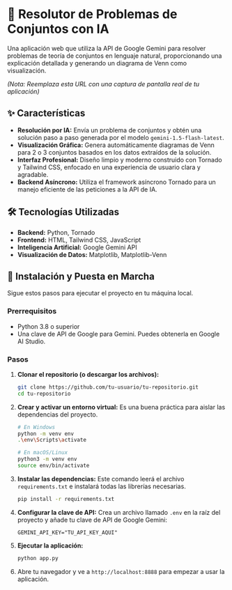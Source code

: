 # 🧠 Resolutor de Problemas de Conjuntos con IA

Una aplicación web que utiliza la API de Google Gemini para resolver problemas de teoría de conjuntos en lenguaje natural, proporcionando una explicación detallada y generando un diagrama de Venn como visualización.

 
*(Nota: Reemplaza esta URL con una captura de pantalla real de tu aplicación)*

## ✨ Características

- **Resolución por IA:** Envía un problema de conjuntos y obtén una solución paso a paso generada por el modelo `gemini-1.5-flash-latest`.
- **Visualización Gráfica:** Genera automáticamente diagramas de Venn para 2 o 3 conjuntos basados en los datos extraídos de la solución.
- **Interfaz Profesional:** Diseño limpio y moderno construido con Tornado y Tailwind CSS, enfocado en una experiencia de usuario clara y agradable.
- **Backend Asíncrono:** Utiliza el framework asíncrono Tornado para un manejo eficiente de las peticiones a la API de IA.

## 🛠️ Tecnologías Utilizadas

- **Backend:** Python, Tornado
- **Frontend:** HTML, Tailwind CSS, JavaScript
- **Inteligencia Artificial:** Google Gemini API
- **Visualización de Datos:** Matplotlib, Matplotlib-Venn

## 🚀 Instalación y Puesta en Marcha

Sigue estos pasos para ejecutar el proyecto en tu máquina local.

### Prerrequisitos

- Python 3.8 o superior
- Una clave de API de Google para Gemini. Puedes obtenerla en Google AI Studio.

### Pasos

1.  **Clonar el repositorio (o descargar los archivos):**
    ```bash
    git clone https://github.com/tu-usuario/tu-repositorio.git
    cd tu-repositorio
    ```

2.  **Crear y activar un entorno virtual:**
    Es una buena práctica para aislar las dependencias del proyecto.
    ```bash
    # En Windows
    python -m venv env
    .\env\Scripts\activate

    # En macOS/Linux
    python3 -m venv env
    source env/bin/activate
    ```

3.  **Instalar las dependencias:**
    Este comando leerá el archivo `requirements.txt` e instalará todas las librerías necesarias.
    ```bash
    pip install -r requirements.txt
    ```

4.  **Configurar la clave de API:**
    Crea un archivo llamado `.env` en la raíz del proyecto y añade tu clave de API de Google Gemini:
    ```
    GEMINI_API_KEY="TU_API_KEY_AQUI"
    ```

5.  **Ejecutar la aplicación:**
    ```bash
    python app.py
    ```

6.  Abre tu navegador y ve a `http://localhost:8888` para empezar a usar la aplicación.
